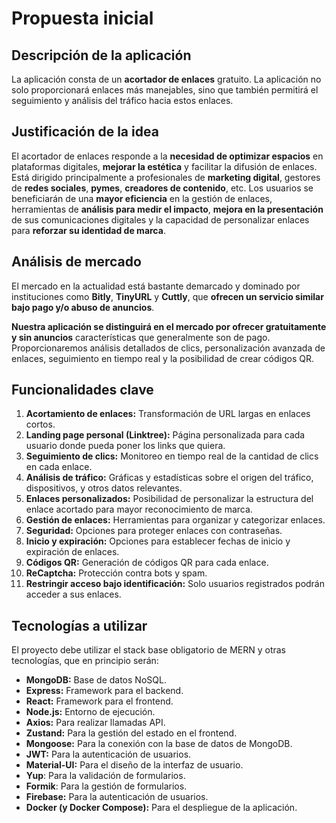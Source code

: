# Propuesta inicial

## Descripción de la aplicación

La aplicación consta de un **acortador de enlaces** gratuito. La aplicación no solo proporcionará enlaces más
manejables, sino que también permitirá el seguimiento y análisis del tráfico hacia estos enlaces.

## Justificación de la idea

El acortador de enlaces responde a la **necesidad de optimizar espacios** en plataformas digitales, **mejorar la
estética** y facilitar la difusión de enlaces. Está dirigido principalmente a profesionales de **marketing digital**,
gestores de **redes sociales**, **pymes**, **creadores de contenido**, etc. Los usuarios se beneficiarán de una **mayor
eficiencia** en la gestión de enlaces, herramientas de **análisis para medir el impacto**, **mejora en la presentación**
de sus comunicaciones digitales y la capacidad de personalizar enlaces para **reforzar
su identidad de marca**.

## Análisis de mercado

El mercado en la actualidad está bastante demarcado y dominado por instituciones como **Bitly**, **TinyURL** y
**Cuttly**, que **ofrecen un servicio similar bajo pago y/o abuso de anuncios**.

**Nuestra aplicación se distinguirá en el mercado por ofrecer gratuitamente y sin anuncios** características que
generalmente son de pago. Proporcionaremos análisis detallados de clics, personalización avanzada de
enlaces, seguimiento en tiempo real y la posibilidad de crear códigos QR.

## Funcionalidades clave

1. **Acortamiento de enlaces:** Transformación de URL largas en enlaces cortos.
2. **Landing page personal (Linktree):** Página personalizada para cada usuario donde pueda poner los links que quiera.
3. **Seguimiento de clics:** Monitoreo en tiempo real de la cantidad de clics en cada enlace.
4. **Análisis de tráfico:** Gráficas y estadísticas sobre el origen del tráfico, dispositivos, y otros datos relevantes.
5. **Enlaces personalizados:** Posibilidad de personalizar la estructura del enlace acortado para mayor reconocimiento
   de marca.
6. **Gestión de enlaces:** Herramientas para organizar y categorizar enlaces.
7. **Seguridad:** Opciones para proteger enlaces con contraseñas.
8. **Inicio y expiración:** Opciones para establecer fechas de inicio y expiración de enlaces.
9. **Códigos QR:** Generación de códigos QR para cada enlace.
10. **ReCaptcha:** Protección contra bots y spam.
11. **Restringir acceso bajo identificación:** Solo usuarios registrados podrán acceder a sus enlaces.

## Tecnologías a utilizar

El proyecto debe utilizar el stack base obligatorio de MERN y otras tecnologías, que en principio serán:

- **MongoDB:** Base de datos NoSQL.
- **Express:** Framework para el backend.
- **React:** Framework para el frontend.
- **Node.js:** Entorno de ejecución.
- **Axios:** Para realizar llamadas API.
- **Zustand:** Para la gestión del estado en el frontend.
- **Mongoose:** Para la conexión con la base de datos de MongoDB.
- **JWT:** Para la autenticación de usuarios.
- **Material-UI:** Para el diseño de la interfaz de usuario.
- **Yup**: Para la validación de formularios.
- **Formik**: Para la gestión de formularios.
- **Firebase:** Para la autenticación de usuarios.
- **Docker (y Docker Compose):** Para el despliegue de la aplicación.
